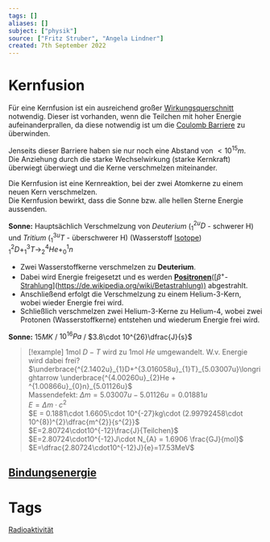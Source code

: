 ```yaml
---
tags: []
aliases: []
subject: ["physik"]
source: ["Fritz Struber", "Angela Lindner"]
created: 7th September 2022
---
```


# Kernfusion

Für eine Kernfusion ist ein ausreichend großer [Wirkungsquerschnitt](../chemie/Wirkungsquerschnitt.md) notwendig. Dieser ist vorhanden, wenn die Teilchen mit hoher Energie aufeinanderprallen, da diese notwendig ist um die [Coulomb Barriere](https://de.wikipedia.org/wiki/Coulombwall) zu überwinden.

Jenseits dieser Barriere haben sie nur noch eine Abstand von $<10^{15}m$.  
Die Anziehung durch die starke Wechselwirkung (starke Kernkraft) überwiegt überwiegt und die Kerne verschmelzen miteinander.

Die Kernfusion ist eine Kernreaktion, bei der zwei Atomkerne zu einem neuen Kern verschmelzen.  
Die Kernfusion bewirkt, dass die Sonne bzw. alle hellen Sterne Energie aussenden.

**Sonne:** Hauptsächlich Verschmelzung von *Deuterium* ($_{1}^{2u}D$ - schwerer H) und *Tritium* ($_{1}^{3u}T$ - überschwerer H) (Wasserstoff [Isotope](https://de.wikipedia.org/wiki/Isotop))  
$^{2}_{1}D + ^{3}_{1}T\longrightarrow ^{4}_{2}He + ^{1}_{0}n$

- Zwei Wasserstoffkerne verschmelzen zu **Deuterium**.
- Dabei wird Energie freigesetzt und es werden **[Positronen](../chemie/Radioaktivität.md)**([$\beta^{+}$-[Strahlung](Radioaktivit%C3%A4t.md)](<https://de.wikipedia.org/wiki/Betastrahlung))> abgestrahlt.
- Anschließend erfolgt die Verschmelzung zu einem Helium-3-Kern, wobei wieder Energie frei wird.
- Schließlich verschmelzen zwei Helium-3-Kerne zu Helium-4, wobei zwei Protonen (Wasserstoffkerne) entstehen und wiederum Energie frei wird.

**Sonne:** $15MK$ / $10^{16}Pa$ / $3.8\cdot 10^{26}\dfrac{J}{s}$
> [!example] 1mol $D-T$ wird zu 1mol $He$ umgewandelt. W.v. Energie wird dabei frei?  
> $\underbrace{^{2.1402u}_{1}D+^{3.016058u}_{1}T}_{5.03007u}\longrightarrow \underbrace{^{4.00260u}_{2}He + ^{1.00866u}_{0}n}_{5.01126u}$  
> Massendefekt: $\Delta m = 5.03007u - 5.01126u = 0.01881u$  
> $E = \Delta m\cdot c^{2}$  
> $E = 0.1881\cdot 1.6605\cdot 10^{-27}kg\cdot (2.99792458\cdot 10^{8})^{2}\dfrac{m^{2}}{s^{2}}$  
> $E=2.80724\cdot10^{-12}\frac{J}{Teilchen}$  
> $E=2.80724\cdot10^{-12}J\cdot N_{A} = 1.6906 \frac{GJ}{mol}$  
> $E=\dfrac{2.80724\cdot10^{-12}J}{e}=17.53MeV$

## [Bindungsenergie](Bindungsenergie.md)

# Tags

[Radioaktivität](../chemie/Radioaktivität.md)